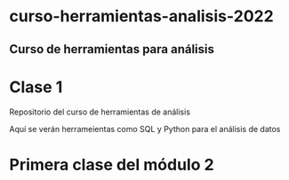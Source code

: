 # curso-herramientas-analisis-2022
## Curso de herramientas para análisis
# Clase 1
Repositorio del curso de herramientas de análisis

Aquí se verán herrameientas como SQL y Python para el análisis de datos
# Primera clase del módulo 2
